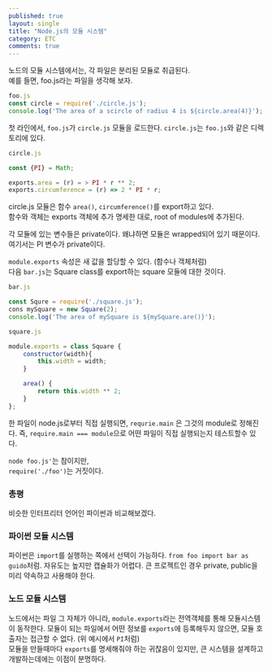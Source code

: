 ```yaml
---
published: true
layout: single
title: "Node.js의 모듈 시스템"
category: ETC
comments: true
---
```

노드의 모듈 시스템에서는, 각 파일은 분리된 모듈로 취급된다.  
예를 들면, foo.js라는 파일을 생각해 보자.  
```javascript
foo.js
const circle = require('./circle.js');
console.log('The area of a scircle of radius 4 is ${circle.area(4)}');
```

첫 라인에서, `foo.js`가 `circle.js` 모듈을 로드한다. `circle.js`는 `foo.js`와 같은 디렉토리에 있다.

```javascript
circle.js

const {PI} = Math;

exports.area = (r) = > PI * r ** 2;
exports.circumference = (r) => 2 * PI * r;
```

circle.js 모듈은 함수 `area()`, `circumference()`를 export하고 있다.  
함수와 객체는 exports 객체에 추가 명세한 대로, root of modules에 추가된다.

각 모듈에 있는 변수들은 private이다. 왜냐하면 모듈은 wrapped되어 있기 때문이다. 여기서는 PI 변수가 private이다.  

`module.exports` 속성은 새 값을 할당할 수 있다. (함수나 객체처럼)  
다음 `bar.js`는 Square class를 export하는 square 모듈에 대한 것이다.  

```javascript
bar.js

const Squre = require('./square.js');
cons mySquare = new Square(2);
console.log('The area of mySquare is ${mySquare.are()}');
```

```javascript
square.js

module.exports = class Square {
    constructor(width){
        this.width = width;
    }

    area() {
        return this.width ** 2;
    }
};
```
한 파일이 node.js로부터 직접 실행되면, `requrie.main` 은 그것의 module로 정해진다. 즉, `require.main === module`으로 어떤 파일이 직접 실행되는지 테스트할수 있다.  

`node foo.js'`는 참이지만,  
`require('./foo')`는 거짓이다.

### 총평
비슷한 인터프리터 언어인 파이썬과 비교해보겠다.

### 파이썬 모듈 시스템
파이썬은 `import`를 실행하는 쪽에서 선택이 가능하다. `from foo import bar as guido`처럼. 자유도는 높지만 캡슐화가 어렵다. 큰 프로젝트인 경우 private, public을 미리 약속하고 사용해야 한다.

### 노드 모듈 시스템
노드에서는 파일 그 자체가 아니라, `module.exports`라는 전역객체를 통해 모듈시스템이 동작한다. 모듈이 되는 파일에서 어떤 정보를 `exports`에 등록해두지 않으면, 모듈 호출자는 접근할 수 없다. (위 예시에서 `PI`처럼)   
모듈을 만들때마다 `exports`를 명세해줘야 하는 귀찮음이 있지만, 큰 시스템을 설계하고 개발하는데에는 이점이 분명하다.  
